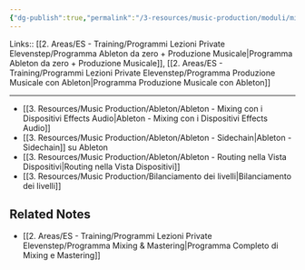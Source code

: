 ```yaml
---
{"dg-publish":true,"permalink":"/3-resources/music-production/moduli/mixing-modulo/"}
---
```


Links:: [[2. Areas/ES - Training/Programmi Lezioni Private Elevenstep/Programma Ableton da zero + Produzione Musicale\|Programma Ableton da zero + Produzione Musicale]], [[2. Areas/ES - Training/Programmi Lezioni Private Elevenstep/Programma Produzione Musicale con Ableton\|Programma Produzione Musicale con Ableton]]

---

- [[3. Resources/Music Production/Ableton/Ableton - Mixing con i Dispositivi Effects Audio\|Ableton - Mixing con i Dispositivi Effects Audio]]
- [[3. Resources/Music Production/Ableton/Ableton - Sidechain\|Ableton - Sidechain]] su Ableton
- [[3. Resources/Music Production/Ableton/Ableton - Routing nella Vista Dispositivi\|Routing nella Vista Dispositivi]]
- [[3. Resources/Music Production/Bilanciamento dei livelli\|Bilanciamento dei livelli]]


## Related Notes

- [[2. Areas/ES - Training/Programmi Lezioni Private Elevenstep/Programma Mixing & Mastering\|Programma Completo di Mixing e Mastering]]